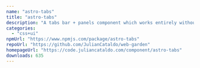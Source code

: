 ```yaml
---
name: "astro-tabs"
title: "astro-tabs"
description: "A tabs bar + panels component which works entirely without JS.\nSupports height equalization and automatic vertical scroll bar for tabs bar."
categories:
  - "css+ui"
npmUrl: "https://www.npmjs.com/package/astro-tabs"
repoUrl: "https://github.com/JulianCataldo/web-garden"
homepageUrl: "https://code.juliancataldo.com/component/astro-tabs"
downloads: 635
---
```

